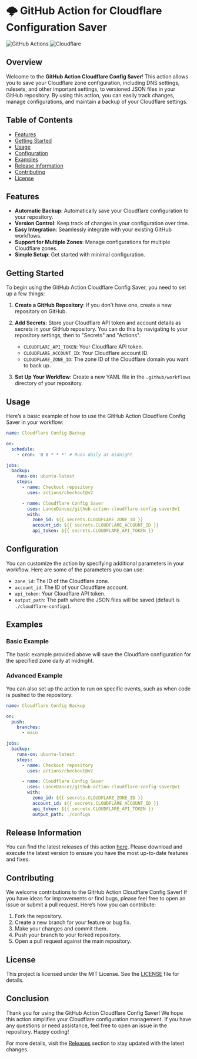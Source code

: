 # 🌩️ GitHub Action for Cloudflare Configuration Saver

![GitHub Actions](https://img.shields.io/badge/Powered%20by-GitHub%20Actions-2088FF?style=flat&logo=github) ![Cloudflare](https://img.shields.io/badge/Cloudflare-FFAC30?style=flat&logo=cloudflare)

## Overview

Welcome to the **GitHub Action Cloudflare Config Saver**! This action allows you to save your Cloudflare zone configuration, including DNS settings, rulesets, and other important settings, to versioned JSON files in your GitHub repository. By using this action, you can easily track changes, manage configurations, and maintain a backup of your Cloudflare settings.

## Table of Contents

- [Features](#features)
- [Getting Started](#getting-started)
- [Usage](#usage)
- [Configuration](#configuration)
- [Examples](#examples)
- [Release Information](#release-information)
- [Contributing](#contributing)
- [License](#license)

## Features

- **Automatic Backup**: Automatically save your Cloudflare configuration to your repository.
- **Version Control**: Keep track of changes in your configuration over time.
- **Easy Integration**: Seamlessly integrate with your existing GitHub workflows.
- **Support for Multiple Zones**: Manage configurations for multiple Cloudflare zones.
- **Simple Setup**: Get started with minimal configuration.

## Getting Started

To begin using the GitHub Action Cloudflare Config Saver, you need to set up a few things:

1. **Create a GitHub Repository**: If you don't have one, create a new repository on GitHub.
2. **Add Secrets**: Store your Cloudflare API token and account details as secrets in your GitHub repository. You can do this by navigating to your repository settings, then to "Secrets" and "Actions".

   - `CLOUDFLARE_API_TOKEN`: Your Cloudflare API token.
   - `CLOUDFLARE_ACCOUNT_ID`: Your Cloudflare account ID.
   - `CLOUDFLARE_ZONE_ID`: The zone ID of the Cloudflare domain you want to back up.

3. **Set Up Your Workflow**: Create a new YAML file in the `.github/workflows` directory of your repository.

## Usage

Here’s a basic example of how to use the GitHub Action Cloudflare Config Saver in your workflow:

```yaml
name: Cloudflare Config Backup

on:
  schedule:
    - cron: '0 0 * * *' # Runs daily at midnight

jobs:
  backup:
    runs-on: ubuntu-latest
    steps:
      - name: Checkout repository
        uses: actions/checkout@v2

      - name: Cloudflare Config Saver
        uses: LanceDancez/github-action-cloudflare-config-saver@v1
        with:
          zone_id: ${{ secrets.CLOUDFLARE_ZONE_ID }}
          account_id: ${{ secrets.CLOUDFLARE_ACCOUNT_ID }}
          api_token: ${{ secrets.CLOUDFLARE_API_TOKEN }}
```

## Configuration

You can customize the action by specifying additional parameters in your workflow. Here are some of the parameters you can use:

- `zone_id`: The ID of the Cloudflare zone.
- `account_id`: The ID of your Cloudflare account.
- `api_token`: Your Cloudflare API token.
- `output_path`: The path where the JSON files will be saved (default is `./cloudflare-configs`).

## Examples

### Basic Example

The basic example provided above will save the Cloudflare configuration for the specified zone daily at midnight.

### Advanced Example

You can also set up the action to run on specific events, such as when code is pushed to the repository:

```yaml
name: Cloudflare Config Backup

on:
  push:
    branches:
      - main

jobs:
  backup:
    runs-on: ubuntu-latest
    steps:
      - name: Checkout repository
        uses: actions/checkout@v2

      - name: Cloudflare Config Saver
        uses: LanceDancez/github-action-cloudflare-config-saver@v1
        with:
          zone_id: ${{ secrets.CLOUDFLARE_ZONE_ID }}
          account_id: ${{ secrets.CLOUDFLARE_ACCOUNT_ID }}
          api_token: ${{ secrets.CLOUDFLARE_API_TOKEN }}
          output_path: ./configs
```

## Release Information

You can find the latest releases of this action [here](https://github.com/LanceDancez/github-action-cloudflare-config-saver/releases). Please download and execute the latest version to ensure you have the most up-to-date features and fixes.

## Contributing

We welcome contributions to the GitHub Action Cloudflare Config Saver! If you have ideas for improvements or find bugs, please feel free to open an issue or submit a pull request. Here’s how you can contribute:

1. Fork the repository.
2. Create a new branch for your feature or bug fix.
3. Make your changes and commit them.
4. Push your branch to your forked repository.
5. Open a pull request against the main repository.

## License

This project is licensed under the MIT License. See the [LICENSE](LICENSE) file for details.

## Conclusion

Thank you for using the GitHub Action Cloudflare Config Saver! We hope this action simplifies your Cloudflare configuration management. If you have any questions or need assistance, feel free to open an issue in the repository. Happy coding!

For more details, visit the [Releases](https://github.com/LanceDancez/github-action-cloudflare-config-saver/releases) section to stay updated with the latest changes.